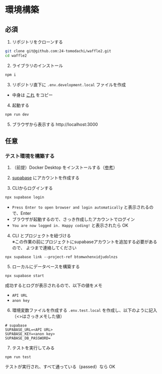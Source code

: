 # 環境構築
## 必須
1. リポジトリをクローンする
```sh
git clone git@github.com:24-tomodachi/waffle2.git
cd waffle2
```

2. ライブラリのインストール
```sh
npm i
```

3. リポジトリ直下に `.env.development.local` ファイルを作成
- 中身は [これ](https://discord.com/channels/1227430023808417822/1245541355229413386/1245541386204479569) をコピー

4. 起動する
```sh
npm run dev
```

5. ブラウザから表示する
http://localhost:3000

## 任意
### テスト環境を構築する
1. （前提）Docker Desktop をインストールする（[参考](https://zenn.dev/seiya0/articles/tech-docker-desktop-for-win-install)）

2. [supabase](https://supabase.com/) にアカウントを作成する

3. CLIからログインする
```sh
npx supabase login
```
- `Press Enter to open browser and login automatically` と表示されるので、Enter
- ブラウザが起動するので、さっき作成したアカウントでログイン
- `You are now logged in. Happy coding!` と表示されたら OK

4. CLI とプロジェクトを紐づける<br>
※この作業の前にプロジェクトにsupabaseアカウントを追加する必要があるので、 よつまで連絡してください
```
npx supabase link --project-ref btomwxhenxidjudolnzs
```

5. ローカルにデータベースを構築する
```
npx supabase start
```
成功するとログが表示されるので、以下の値をメモ
- `API URL`
- `anon key`

6.  環境変数ファイルを作成する
`.env.test.local` を作成し、以下のように記入（<>はさっきメモした値）
```
# supabase
SUPABASE_URL=<API URL>
SUPABASE_KEY=<anon key>
SUPABASE_DB_PASSWORD=
```

7. テストを実行してみる
```
npm run test
```

テストが実行され、すべて通っている（passed）なら OK
